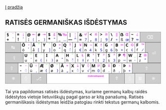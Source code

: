 [Į pradžią](../README.md)

RATISĖS GERMANIŠKAS IŠDĖSTYMAS
--------------------------------

![Ratisės germaniškas išdėstymas](images/kb_lt_ratise_germanic.svg)

Tai yra papildomas ratisės išdėstymas, kuriame germanų kalbų raidės išdėstytos vietoje lietuviškųjų pagal garso ar kitą panašumą.
Ratisės germaniškasis išdėstymas leidžia patogiau rinkti tekstus germanų kalbomis.
